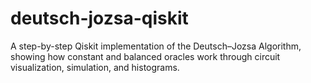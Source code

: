 # deutsch-jozsa-qiskit
A step-by-step Qiskit implementation of the Deutsch–Jozsa Algorithm, showing how constant and balanced oracles work through circuit visualization, simulation, and histograms.
